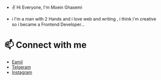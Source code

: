 
- ✌ Hi Everyone, I'm Moein Ghasemi 

- ℹ️ I'm a man with 2 Hands and i love web and writing , i think i'm creative so i became a Frontend Developer...

# 📫 Connect with me
- [Eamil ](mailto:moein.mac@gmail.com)
- [Telgeram ](https://t.me/moeinghasemi)
- [Instagram ](https://instagram.com/moein.mac)

